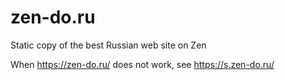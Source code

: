 # zen-do.ru
Static copy of the best Russian web site on Zen

When https://zen-do.ru/ does not work, see https://s.zen-do.ru/

